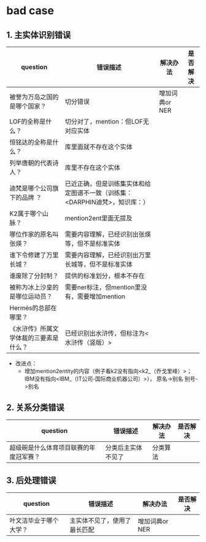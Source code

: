 # bad case

## 1. 主实体识别错误

question | 错误描述 |  解决办法|是否解决|  
---|---|---|---|
被誉为万岛之国的是哪个国家？ | 切分错误 | 增加词典or NER |
LOF的全称是什么？|切分对了，mention：但LOF无对应实体||
恒铭达的全称是什么？|库里面就不存在这个实体|||
列举唐朝的代表诗人？|库里不存在这个实体|||
迪梵是哪个公司旗下的品牌 ？|已近正确，但是训练集实体和给定图谱不一致（训练集：<DARPHIN迪梵>，知识库：<DARPHIN>）|||
K2属于哪个山脉？|mention2ent里面无提及|||
哪位作家的原名叫张煐？|需要内容理解，已经识别出张煐等，但不是标准实体|||
谁下令修建了万里长城？|需要内容理解，已经识别出万里长城等，但不是标准实体|||
谁废除了分封制？|提供的标准划分，根本不存在|||
被称为冰上沙皇的是哪位运动员？|需要ner标注，但mention里没有，需要增加mention|||
Hermès的总部在哪里？||||
《水浒传》所属文学体裁的三要素是什么？|已经识别出水浒传，但标注为<水浒传（竖版）>|||

- 改进点：
    - 增加mention2entity的内容（例子看k2没有指向<k2_（乔戈里峰）>；IBM没有指向<IBM_（IT公司-国际商业机器公司）>），
    原名->别名 
    别号->别名
    

## 2. 关系分类错误 
question | 错误描述 |  解决办法|是否解决|  
---|---|---|---|
超级碗是什么体育项目联赛的年度冠军赛？ | 分类后主实体不见了 | 分类算法 |




## 3. 后处理错误 

question | 错误描述 |  解决办法|是否解决|  
---|---|---|---|
 叶文洁毕业于哪个大学？ | 主实体不见了，使用了最长匹配 | 增加词典or NER |

